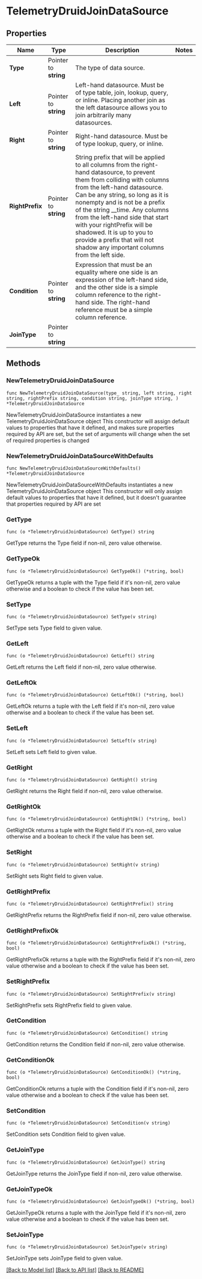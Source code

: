 # TelemetryDruidJoinDataSource

## Properties

Name | Type | Description | Notes
------------ | ------------- | ------------- | -------------
**Type** | Pointer to **string** | The type of data source. | 
**Left** | Pointer to **string** | Left-hand datasource. Must be of type table, join, lookup, query, or inline. Placing another join as the left datasource allows you to join arbitrarily many datasources. | 
**Right** | Pointer to **string** | Right-hand datasource. Must be of type lookup, query, or inline. | 
**RightPrefix** | Pointer to **string** | String prefix that will be applied to all columns from the right-hand datasource, to prevent them from colliding with columns from the left-hand datasource. Can be any string, so long as it is nonempty and is not be a prefix of the string __time. Any columns from the left-hand side that start with your rightPrefix will be shadowed. It is up to you to provide a prefix that will not shadow any important columns from the left side. | 
**Condition** | Pointer to **string** | Expression that must be an equality where one side is an expression of the left-hand side, and the other side is a simple column reference to the right-hand side. The right-hand reference must be a simple column reference. | 
**JoinType** | Pointer to **string** |  | 

## Methods

### NewTelemetryDruidJoinDataSource

`func NewTelemetryDruidJoinDataSource(type_ string, left string, right string, rightPrefix string, condition string, joinType string, ) *TelemetryDruidJoinDataSource`

NewTelemetryDruidJoinDataSource instantiates a new TelemetryDruidJoinDataSource object
This constructor will assign default values to properties that have it defined,
and makes sure properties required by API are set, but the set of arguments
will change when the set of required properties is changed

### NewTelemetryDruidJoinDataSourceWithDefaults

`func NewTelemetryDruidJoinDataSourceWithDefaults() *TelemetryDruidJoinDataSource`

NewTelemetryDruidJoinDataSourceWithDefaults instantiates a new TelemetryDruidJoinDataSource object
This constructor will only assign default values to properties that have it defined,
but it doesn't guarantee that properties required by API are set

### GetType

`func (o *TelemetryDruidJoinDataSource) GetType() string`

GetType returns the Type field if non-nil, zero value otherwise.

### GetTypeOk

`func (o *TelemetryDruidJoinDataSource) GetTypeOk() (*string, bool)`

GetTypeOk returns a tuple with the Type field if it's non-nil, zero value otherwise
and a boolean to check if the value has been set.

### SetType

`func (o *TelemetryDruidJoinDataSource) SetType(v string)`

SetType sets Type field to given value.


### GetLeft

`func (o *TelemetryDruidJoinDataSource) GetLeft() string`

GetLeft returns the Left field if non-nil, zero value otherwise.

### GetLeftOk

`func (o *TelemetryDruidJoinDataSource) GetLeftOk() (*string, bool)`

GetLeftOk returns a tuple with the Left field if it's non-nil, zero value otherwise
and a boolean to check if the value has been set.

### SetLeft

`func (o *TelemetryDruidJoinDataSource) SetLeft(v string)`

SetLeft sets Left field to given value.


### GetRight

`func (o *TelemetryDruidJoinDataSource) GetRight() string`

GetRight returns the Right field if non-nil, zero value otherwise.

### GetRightOk

`func (o *TelemetryDruidJoinDataSource) GetRightOk() (*string, bool)`

GetRightOk returns a tuple with the Right field if it's non-nil, zero value otherwise
and a boolean to check if the value has been set.

### SetRight

`func (o *TelemetryDruidJoinDataSource) SetRight(v string)`

SetRight sets Right field to given value.


### GetRightPrefix

`func (o *TelemetryDruidJoinDataSource) GetRightPrefix() string`

GetRightPrefix returns the RightPrefix field if non-nil, zero value otherwise.

### GetRightPrefixOk

`func (o *TelemetryDruidJoinDataSource) GetRightPrefixOk() (*string, bool)`

GetRightPrefixOk returns a tuple with the RightPrefix field if it's non-nil, zero value otherwise
and a boolean to check if the value has been set.

### SetRightPrefix

`func (o *TelemetryDruidJoinDataSource) SetRightPrefix(v string)`

SetRightPrefix sets RightPrefix field to given value.


### GetCondition

`func (o *TelemetryDruidJoinDataSource) GetCondition() string`

GetCondition returns the Condition field if non-nil, zero value otherwise.

### GetConditionOk

`func (o *TelemetryDruidJoinDataSource) GetConditionOk() (*string, bool)`

GetConditionOk returns a tuple with the Condition field if it's non-nil, zero value otherwise
and a boolean to check if the value has been set.

### SetCondition

`func (o *TelemetryDruidJoinDataSource) SetCondition(v string)`

SetCondition sets Condition field to given value.


### GetJoinType

`func (o *TelemetryDruidJoinDataSource) GetJoinType() string`

GetJoinType returns the JoinType field if non-nil, zero value otherwise.

### GetJoinTypeOk

`func (o *TelemetryDruidJoinDataSource) GetJoinTypeOk() (*string, bool)`

GetJoinTypeOk returns a tuple with the JoinType field if it's non-nil, zero value otherwise
and a boolean to check if the value has been set.

### SetJoinType

`func (o *TelemetryDruidJoinDataSource) SetJoinType(v string)`

SetJoinType sets JoinType field to given value.



[[Back to Model list]](../README.md#documentation-for-models) [[Back to API list]](../README.md#documentation-for-api-endpoints) [[Back to README]](../README.md)


